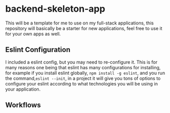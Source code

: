 # backend-skeleton-app

This will be a template for me to use on my full-stack applications, this repository will basically be a starter for new applications, feel free to use it for your own apps as well.

## Eslint Configuration

I included a eslint config, but you may need to re-configure it. This is for many reasons one being that eslint has many configurations for installing,
for example if you install eslint globally, ```npm install -g eslint```, and you run the command,```eslint --init```, in a project it will give you tons of
options to configure your eslint according to what technologies you will be using in your application.

## Workflows


## 
